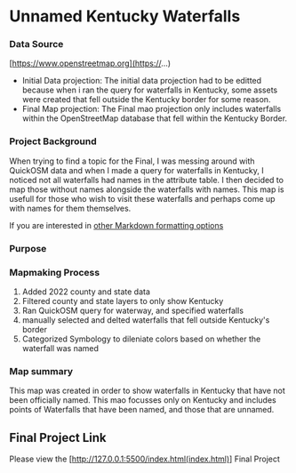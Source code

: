 
# Unnamed Kentucky Waterfalls



### Data Source

[https://www.openstreetmap.org](https://...)

* Initial Data projection: The initial data projection had to be editted because when i ran the query for waterfalls in Kentucky, some assets were created that fell outside the Kentucky border for some reason.
* Final Map projection: The Final mao projection only includes waterfalls within the OpenStreetMap database that fell within the Kentucky Border. 

### Project Background
When trying to find a topic for the Final, I was messing around with QuickOSM data and when I made a query for waterfalls in Kentucky, I noticed not all waterfalls had names in the attribute table. I then decided to map those without names alongside the waterfalls with names. This map is usefull for those who wish to visit these waterfalls and perhaps come up with names for them themselves. 

If you are interested in [other Markdown formatting options](https://www.markdownguide.org/basic-syntax/)

### Purpose

### Mapmaking Process


1. Added 2022 county and state data
2. Filtered county and state layers to only show Kentucky
3. Ran QuickOSM query for waterway, and specified waterfalls
4. manually selected and delted waterfalls that fell outside Kentucky's border
5. Categorized Symbology to dileniate colors based on whether the waterfall was named 
### Map summary

This map was created in order to show waterfalls in Kentucky that have not been officially named. This mao focusses only on Kentucky and includes points of Waterfalls that have been named, and those that are unnamed.


## Final Project Link

Please view the [http://127.0.0.1:5500/index.html(index.html)] Final Project